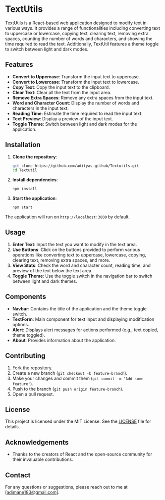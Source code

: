 # TextUtils

TextUtils is a React-based web application designed to modify text in various ways. It provides a range of functionalities including converting text to uppercase or lowercase, copying text, clearing text, removing extra spaces, counting the number of words and characters, and showing the time required to read the text. Additionally, TextUtil features a theme toggle to switch between light and dark modes.

## Features

- **Convert to Uppercase**: Transform the input text to uppercase.
- **Convert to Lowercase**: Transform the input text to lowercase.
- **Copy Text**: Copy the input text to the clipboard.
- **Clear Text**: Clear all the text from the input area.
- **Remove Extra Spaces**: Remove any extra spaces from the input text.
- **Word and Character Count**: Display the number of words and characters in the input text.
- **Reading Time**: Estimate the time required to read the input text.
- **Text Preview**: Display a preview of the input text.
- **Toggle Theme**: Switch between light and dark modes for the application.

## Installation

1. **Clone the repository**:
   ```bash
   git clone https://github.com/adityas-github/Textutils.git
   cd Textutil
   ```

2. **Install dependencies**:
   ```bash
   npm install
   ```

3. **Start the application**:
   ```bash
   npm start
   ```

The application will run on `http://localhost:3000` by default.

## Usage

1. **Enter Text**: Input the text you want to modify in the text area.
2. **Use Buttons**: Click on the buttons provided to perform various operations like converting text to uppercase, lowercase, copying, clearing text, removing extra spaces, and more.
3. **View Stats**: Check the word and character count, reading time, and preview of the text below the text area.
4. **Toggle Theme**: Use the toggle switch in the navigation bar to switch between light and dark themes.

## Components

- **Navbar**: Contains the title of the application and the theme toggle switch.
- **TextForm**: Main component for text input and displaying modification options.
- **Alert**: Displays alert messages for actions performed (e.g., text copied, theme toggled).
- **About**: Provides information about the application.

## Contributing

1. Fork the repository.
2. Create a new branch (`git checkout -b feature-branch`).
3. Make your changes and commit them (`git commit -m 'Add some feature'`).
4. Push to the branch (`git push origin feature-branch`).
5. Open a pull request.

## License

This project is licensed under the MIT License. See the [LICENSE](LICENSE) file for details.

## Acknowledgements

- Thanks to the creators of React and the open-source community for their invaluable contributions.

## Contact

For any questions or suggestions, please reach out to me at [adimane183@gmail.com].

